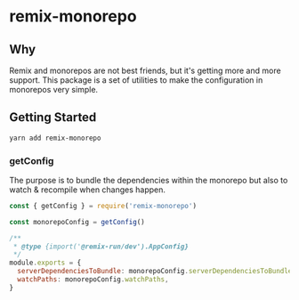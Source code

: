 # remix-monorepo

## Why

Remix and monorepos are not best friends, but it's getting more and more support. This package is a set of utilities to make the configuration in monorepos very simple.

## Getting Started

```bash
yarn add remix-monorepo
```

### getConfig

The purpose is to bundle the dependencies within the monorepo but also to watch & recompile when changes happen.
```js
const { getConfig } = require('remix-monorepo')

const monorepoConfig = getConfig()

/**
 * @type {import('@remix-run/dev').AppConfig}
 */
module.exports = {
  serverDependenciesToBundle: monorepoConfig.serverDependenciesToBundle,
  watchPaths: monorepoConfig.watchPaths,
}
```
